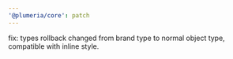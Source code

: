 ```yaml
---
'@plumeria/core': patch
---
```


fix: types rollback changed from brand type to normal object type, compatible with inline style.
